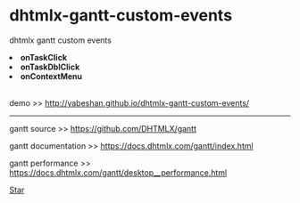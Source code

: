# dhtmlx-gantt-custom-events
dhtmlx gantt custom events<b>
<li>onTaskClick</li>
<li>onTaskDblClick</li>
<li>onContextMenu</li></b><br/>


demo >> http://yabeshan.github.io/dhtmlx-gantt-custom-events/

________________________________

gantt source >> https://github.com/DHTMLX/gantt

gantt documentation >> https://docs.dhtmlx.com/gantt/index.html

gantt performance >> https://docs.dhtmlx.com/gantt/desktop__performance.html


<!-- Place this tag where you want the button to render. -->
<a class="github-button" href="https://github.com/facebook/react" data-icon="octicon-star" data-size="large" data-show-count="true" aria-label="Star facebook/react on GitHub">Star</a>
<!-- Place this tag in your head or just before your close body tag. -->
<script async defer src="https://buttons.github.io/buttons.js"></script>
